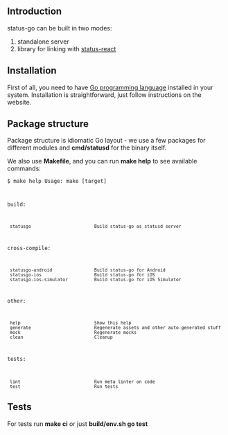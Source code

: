 ## Introduction

status-go can be built in two modes:

1.  standalone server
2.  library for linking with
    [status-react](https://github.com/status-im/status-react)

## Installation

First of all, you need to have [Go programming
language](https://golang.org) installed in your system. Installation is
straightforward, just follow instructions on the website.

## Package structure

Package structure is idiomatic Go layout - we use a few packages for
different modules and **cmd/statusd** for the binary itself.

We also use **Makefile**, and you can run **make help** to see available
commands:

<code>$ make help Usage: make
\[target\]

build:

` statusgo                        Build status-go as statusd server`

cross-compile:

` statusgo-android                Build status-go for Android`
` statusgo-ios                    Build status-go for iOS`
` statusgo-ios-simulator          Build status-go for iOS Simulator`

other:

` help                            Show this help`
` generate                        Regenerate assets and other auto-generated stuff`
` mock                            Regenerate mocks`
` clean                           Cleanup`

tests:

` lint                            Run meta linter on code`
` test                            Run tests`</code>

## Tests

For tests run **make ci** or just **build/env.sh go test**
